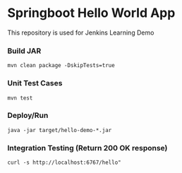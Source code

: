 # Springboot Hello World App
This repository is used for Jenkins Learning Demo

### Build JAR
```
mvn clean package -DskipTests=true
```

### Unit Test Cases
```
mvn test
```
 
### Deploy/Run
```
java -jar target/hello-demo-*.jar 
```

### Integration Testing (Return 200 OK response)
```
curl -s http://localhost:6767/hello"
```
